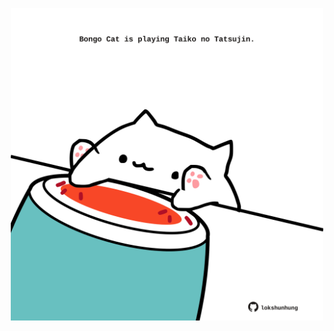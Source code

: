 <!-- built at 07/01/2024, 19:00:40 UTC -->
<p align="center">
  <img width="500" height="500" src="./ReadmeImage.svg">
</p>
